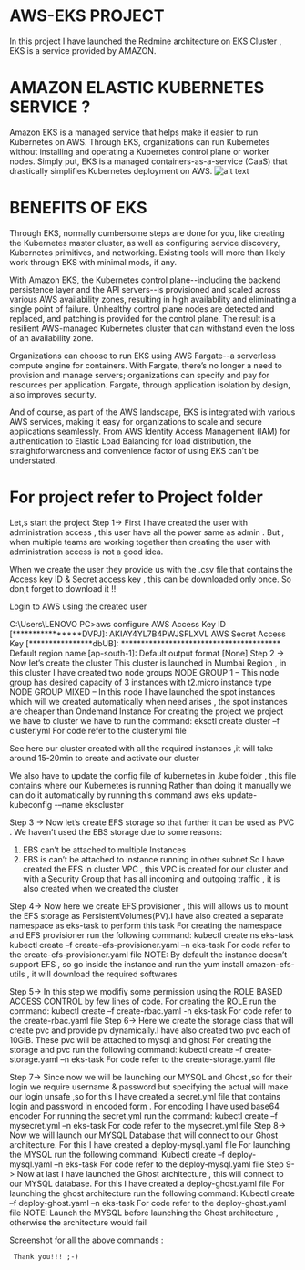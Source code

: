 # AWS-EKS PROJECT
In this project I have launched the Redmine architecture on EKS Cluster , EKS is a service provided by AMAZON.
# AMAZON ELASTIC KUBERNETES SERVICE ?
Amazon EKS is a managed service that helps make it easier to run Kubernetes on AWS. Through EKS, organizations can run Kubernetes without installing and operating a Kubernetes control plane or worker nodes. Simply put, EKS is a managed containers-as-a-service (CaaS) that drastically simplifies Kubernetes deployment on AWS.
![alt text](https://d1.awsstatic.com/re19/FargateonEKS/Landing-Page-Diagram-EKS@2x.e7f23e44e4b460fc9f46d5f77a3a8d60807dc111.png)
# BENEFITS OF EKS
Through EKS, normally cumbersome steps are done for you, like creating the Kubernetes master cluster, as well as configuring service discovery, Kubernetes primitives, and networking. Existing tools will more than likely work through EKS with minimal mods, if any.

With Amazon EKS, the Kubernetes control plane--including the backend persistence layer and the API servers--is provisioned and scaled across various AWS availability zones, resulting in high availability and eliminating a single point of failure. Unhealthy control plane nodes are detected and replaced, and patching is provided for the control plane. The result is a resilient AWS-managed Kubernetes cluster that can withstand even the loss of an availability zone.

Organizations can choose to run EKS using AWS Fargate--a serverless compute engine for containers. With Fargate, there’s no longer a need to provision and manage servers; organizations can specify and pay for resources per application. Fargate, through application isolation by design, also improves security.

And of course, as part of the AWS landscape, EKS is integrated with various AWS services, making it easy for organizations to scale and secure applications seamlessly. From AWS Identity Access Management (IAM) for authentication to Elastic Load Balancing for load distribution, the straightforwardness and convenience factor of using EKS can’t be understated.


# **For project refer to Project folder**
Let,s start the project
Step 1->
First I have created the user with administration access  , this user have all the power same as admin .  But  , when multiple teams are working together then creating the user with administration access is not a good idea. 
       
When we create the user they provide us with the .csv file that contains the Access key ID & Secret access key , this can be downloaded only once.
So don,t forget to download it !!
 
Login to AWS using the created user

C:\Users\LENOVO PC>aws configure
AWS Access Key ID [****************DVPJ]: AKIAY4YL7B4PWJSFLXVL
AWS Secret Access Key [****************dbUB]: ****************************************
Default region name [ap-south-1]:
Default output format [None]
Step 2 ->
Now let’s  create the cluster 
This cluster  is launched in Mumbai Region , in this cluster I have created two node groups 
NODE GROUP 1 – This node group has desired capacity  of 3 instances with  t2.micro instance type
NODE GROUP MIXED – In this node I have launched the spot instances which will we created automatically when need arises , the spot instances are cheaper than Ondemand Instance
For creating the project we project we have to cluster we have to run the command:
eksctl create cluster –f  cluster.yml
For code refer to the cluster.yml file
 

 




 See here our cluster created  with all the required instances ,it will take around 15-20min to create and activate our cluster
 

 
We also have to update the config file of kubernetes in .kube folder , this file contains where our Kubernetes is running
Rather than doing it manually we can do it automatically by running this command
 aws   eks   update-kubeconfig   -–name   ekscluster
 
Step 3 ->
Now let’s create EFS storage  so that further it can be used as PVC . We haven’t used the EBS storage  due to some reasons:
1.	EBS can’t be attached to multiple Instances
2.	EBS is can’t be attached to instance running in other subnet
So I have created the EFS  in cluster VPC , this VPC is created for our cluster and with a  Security Group that has all incoming and outgoing traffic , it is also created when we created the cluster
 

Step 4->
 Now here we create EFS provisioner , this will  allows us to mount the EFS storage as PersistentVolumes(PV).I have also created a separate namespace as eks-task to perform this task
For creating the namespace and EFS provisioner run the following command:
kubectl create ns eks-task
kubectl create –f create-efs-provisioner.yaml –n eks-task
For code refer to the create-efs-provisioner.yaml file
NOTE: By default the instance doesn’t support EFS , so go inside the instance and run the          yum install amazon-efs-utils , it will download the required softwares

Step 5->
In this step we modifiy some permission using the ROLE BASED ACCESS CONTROL by few lines of code.
For creating the ROLE run the command:
kubectl  create  –f  create-rbac.yaml   -n eks-task
For code refer to the create-rbac.yaml file
Step 6->
Here we create the storage class that will create pvc and provide pv dynamically.I have also created two pvc each of 10GiB. These pvc will be attached to mysql and ghost
For creating the storage and pvc run the following command:
kubectl create –f create-storage.yaml –n  eks-task
For code refer to the create-storage.yaml file

Step 7->
Since now we will be launching our MYSQL and Ghost ,so for their login we require username & password but specifying the actual  will make our login unsafe ,so for this I have created a secret.yml file that contains login and password in encoded form . For encoding I have used base64 encoder 
For running the secret.yml run the command:
kubectl create –f mysecret.yml –n eks-task
For code refer to the mysecret.yml file
Step 8->
Now we will launch our MYSQL Database that will connect to our Ghost architecture. For this I have created a deploy-mysql.yaml file
For launching the MYSQL run the following command:
Kubectl create –f deploy-mysql.yaml –n eks-task
For code refer to the deploy-mysql.yaml file
Step 9->
Now at last I have launched the Ghost architecture , this will connect to our MYSQL database. For this I have created a deploy-ghost.yaml file
For launching the ghost architecture run the following command:
Kubectl create –f deploy-ghost.yaml  –n eks-task
For code refer to the deploy-ghost.yaml file
NOTE:  Launch the MYSQL before launching the Ghost architecture , otherwise the architecture would fail


  





Screenshot for all the above commands :
 

     Thank you!!! ;-)











